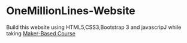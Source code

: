 # OneMillionLines-Website

Build this website using HTML5,CSS3,Bootstrap 3 and javascripJ while taking [Maker-Based Course](https://pages.github.com/)
